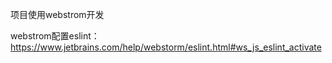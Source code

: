 项目使用webstrom开发

webstrom配置eslint：https://www.jetbrains.com/help/webstorm/eslint.html#ws_js_eslint_activate
